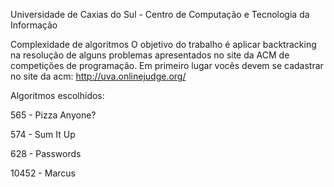 Universidade de Caxias do Sul - Centro de Computação e Tecnologia da Informação 

Complexidade de algoritmos
O objetivo do trabalho é aplicar backtracking na resolução de alguns problemas apresentados no site da ACM
de competições de programação. Em primeiro lugar vocês devem se cadastrar no site da acm:
http://uva.onlinejudge.org/

Algoritmos escolhidos:

565 - Pizza Anyone?

574 - Sum It Up

628 - Passwords

10452 - Marcus
